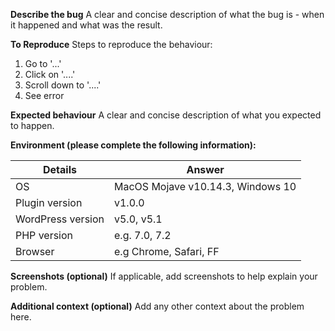 **Describe the bug**
A clear and concise description of what the bug is - when it happened and what was the result.

**To Reproduce**
Steps to reproduce the behaviour:

1. Go to '...'
2. Click on '....'
3. Scroll down to '....'
4. See error

**Expected behaviour**
A clear and concise description of what you expected to happen.

**Environment (please complete the following information):**


| Details           | Answer
| ------------------| -------
| OS                | MacOS Mojave v10.14.3, Windows 10
| Plugin version    | v1.0.0
| WordPress version | v5.0, v5.1
| PHP version       | e.g. 7.0, 7.2
| Browser           | e.g Chrome, Safari, FF


**Screenshots (optional)**
If applicable, add screenshots to help explain your problem.

**Additional context (optional)**
Add any other context about the problem here.
